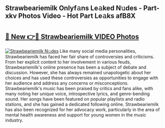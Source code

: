 ## Strawbeariemilk Onlyf𝚊ns Le𝚊ked N𝚞des - Part-xkv Photos Video - Hot Part Le𝚊ks afB8X

# <h2><a href="http://ab13696.deff.icu/?id=Strawbeariemilk">🔗 New 👉🔴 Strawbeariemilk VIDEO Photos</a></h2>

[![Strawbeariemilk N𝚞des](https://i.imgur.com/rIISA9y.gif)](http://ab13696.deff.icu/?id=Strawbeariemilk)
Like many social media personalities, Strawbeariemilk has faced her fair share of controversies and criticisms. From her explicit content to her involvement in various feuds, Strawbeariemilk's online presence has been a subject of debate and discussion. However, she has always remained unapologetic about her choices and has used these controversies as opportunities to engage with her audience and address any concerns or misconceptions. Strawbeariemilk's music has been praised by critics and fans alike, with many noting her unique voice, introspective lyrics, and genre-bending sound. Her songs have been featured on popular playlists and radio stations, and she has gained a dedicated following online. Strawbeariemilk has also been recognized for her advocacy work, particularly in the area of mental health awareness and support for young women in the music industry.
